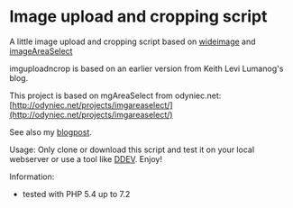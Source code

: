 # Image upload and cropping script

A little image upload and cropping script based on [wideimage](http://wideimage.sourceforge.net/) and [imageAreaSelect](http://odyniec.net/projects/imgareaselect/)

imguploadncrop is based on an earlier version from Keith Levi Lumanog's blog.

This project is based on mgAreaSelect from odyniec.net:
[http://odyniec.net/projects/imgareaselect/](http://odyniec.net/projects/imgareaselect/)

See also my [blogpost](https://www.ephespage.de/artikel/detail/a/n/si/ch/t/jquery-image-upload-and-crop-script-with-preview-and-resizing.html).

Usage:
Only clone or download this script and test it on your local 
webserver or use a tool like [DDEV](https://ddev.readthedocs.io/en/stable/).
Enjoy!

Information:
- tested with PHP 5.4 up to 7.2
